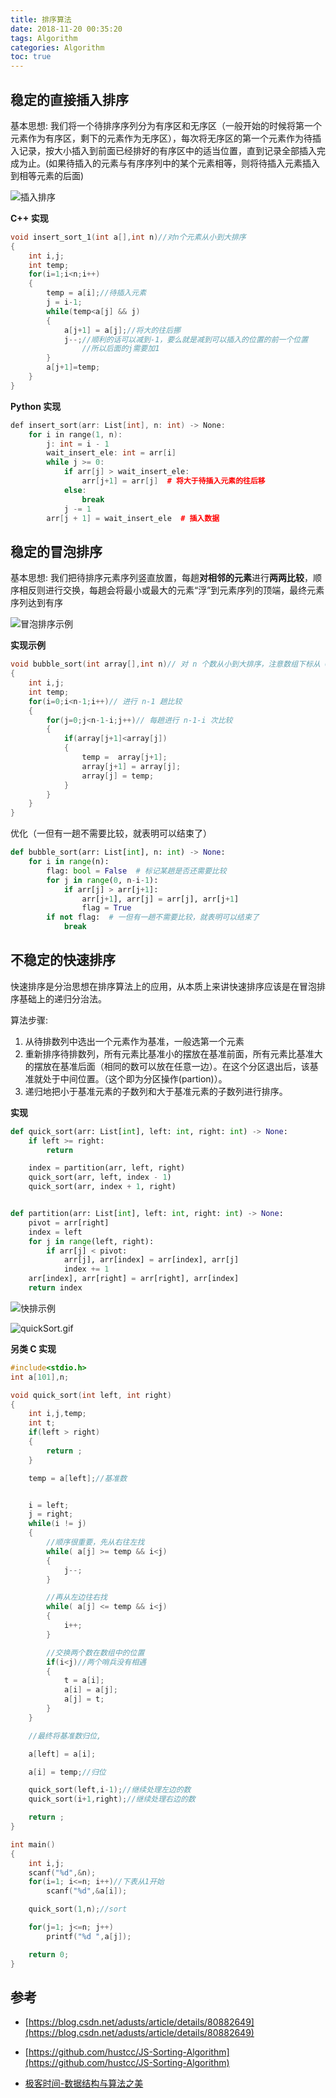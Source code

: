 ```yaml
---
title: 排序算法
date: 2018-11-20 00:35:20
tags: Algorithm
categories: Algorithm
toc: true
---
```


## 稳定的直接插入排序

基本思想:
我们将一个待排序序列分为有序区和无序区（一般开始的时候将第一个元素作为有序区，剩下的元素作为无序区），每次将无序区的第一个元素作为待插入记录，按大小插入到前面已经排好的有序区中的适当位置，直到记录全部插入完成为止。(如果待插入的元素与有序序列中的某个元素相等，则将待插入元素插入到相等元素的后面)

![插入排序](https://i.loli.net/2020/03/19/caSr79khlpmREqT.png)

<!-- more -->

**C++ 实现**

```c++
void insert_sort_1(int a[],int n)//对n个元素从小到大排序
{
	int i,j;
	int temp;
	for(i=1;i<n;i++)
	{
		temp = a[i];//待插入元素
		j = i-1;
		while(temp<a[j] && j)
		{
			a[j+1] = a[j];//将大的往后挪
			j--;//顺利的话可以减到-1，要么就是减到可以插入的位置的前一个位置
			    //所以后面的j需要加1
		}
		a[j+1]=temp;
	}
}
```

**Python 实现**

```C++
def insert_sort(arr: List[int], n: int) -> None:
    for i in range(1, n):
        j: int = i - 1
        wait_insert_ele: int = arr[i]
        while j >= 0:
            if arr[j] > wait_insert_ele:
                arr[j+1] = arr[j]  # 将大于待插入元素的往后移
            else:
                break
            j -= 1
        arr[j + 1] = wait_insert_ele  # 插入数据
```

## 稳定的冒泡排序

基本思想:
我们把待排序元素序列竖直放置，每趟**对相邻的元素**进行**两两比较**，顺序相反则进行交换，每趟会将最小或最大的元素“浮”到元素序列的顶端，最终元素序列达到有序

![冒泡排序示例](https://i.loli.net/2020/04/22/JZPxfMrFWntuobd.png)

**实现示例**

```c++
void bubble_sort(int array[],int n)// 对 n 个数从小到大排序，注意数组下标从 0 开始
{
	int i,j;
	int temp;
	for(i=0;i<n-1;i++)// 进行 n-1 趟比较
	{
		for(j=0;j<n-1-i;j++)// 每趟进行 n-1-i 次比较
		{
			if(array[j+1]<array[j])
			{
			    temp = 	array[j+1];
			    array[j+1] = array[j];
			    array[j] = temp;
			}
		}
	}
}
```

优化（一但有一趟不需要比较，就表明可以结束了）

```python
def bubble_sort(arr: List[int], n: int) -> None:
    for i in range(n):
        flag: bool = False  # 标记某趟是否还需要比较
        for j in range(0, n-i-1):
            if arr[j] > arr[j+1]:
                arr[j+1], arr[j] = arr[j], arr[j+1]
                flag = True
        if not flag:  # 一但有一趟不需要比较，就表明可以结束了
            break
```

## 不稳定的快速排序

快速排序是分治思想在排序算法上的应用，从本质上来讲快速排序应该是在冒泡排序基础上的递归分治法。

算法步骤:

1. 从待排数列中选出一个元素作为基准，一般选第一个元素
2. 重新排序待排数列，所有元素比基准小的摆放在基准前面，所有元素比基准大的摆放在基准后面（相同的数可以放在任意一边）。在这个分区退出后，该基准就处于中间位置。（这个即为分区操作(partion)）。
3. 递归地把小于基准元素的子数列和大于基准元素的子数列进行排序。

**实现**

```python
def quick_sort(arr: List[int], left: int, right: int) -> None:
    if left >= right:
        return

    index = partition(arr, left, right)
    quick_sort(arr, left, index - 1)
    quick_sort(arr, index + 1, right)


def partition(arr: List[int], left: int, right: int) -> None:
    pivot = arr[right]
    index = left
    for j in range(left, right):
        if arr[j] < pivot:
            arr[j], arr[index] = arr[index], arr[j]
            index += 1
    arr[index], arr[right] = arr[right], arr[index]
    return index
```

![快排示例](https://i.loli.net/2020/04/23/MVtB1dAEOvhYZcm.png)


![quickSort.gif](https://i.loli.net/2020/03/19/u1rQk8RPE7fydet.png)

**另类 C 实现**

```c
#include<stdio.h>
int a[101],n;

void quick_sort(int left, int right)
{
	int i,j,temp;
	int t;
	if(left > right)
	{
		return ;
	}

	temp = a[left];//基准数


	i = left;
	j = right;
	while(i != j)
	{
		//顺序很重要，先从右往左找
	    while( a[j] >= temp && i<j)
		{
			j--;
		}

		//再从左边往右找
		while( a[j] <= temp && i<j)
		{
			i++;
	    }

	    //交换两个数在数组中的位置
		if(i<j)//两个哨兵没有相遇
		{
			t = a[i];
			a[i] = a[j];
			a[j] = t;
		}
	}

	//最终将基准数归位,

	a[left] = a[i];

	a[i] = temp;//归位

	quick_sort(left,i-1);//继续处理左边的数
	quick_sort(i+1,right);//继续处理右边的数

	return ;
}

int main()
{
	int i,j;
	scanf("%d",&n);
	for(i=1; i<=n; i++)//下表从1开始
	    scanf("%d",&a[i]);

	quick_sort(1,n);//sort

	for(j=1; j<=n; j++)
	    printf("%d ",a[j]);

	return 0;
}
```


## 参考

- [https://blog.csdn.net/adusts/article/details/80882649](https://blog.csdn.net/adusts/article/details/80882649)

- [https://github.com/hustcc/JS-Sorting-Algorithm](https://github.com/hustcc/JS-Sorting-Algorithm)

- [极客时间-数据结构与算法之美](https://time.geekbang.org/column/article/41913)